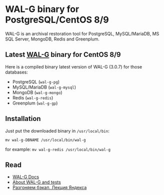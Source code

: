# WAL-G binary for PostgreSQL/CentOS 8/9
WAL-G is an archival restoration tool for PostgreSQL, MySQL/MariaDB, MS SQL Server, MongoDB, Redis and Greenplum.

## Latest [WAL-G](https://github.com/wal-g/wal-g) binary for CentOS 8/9

Here is a compiled binary latest version of WAL-G (3.0.7) for those databases:

* PostgreSQL (`wal-g-pg`)
* MySQL/MariaDB (`wal-g-mysql`)
* MongoDB (`wal-g-mongo`)
* Redis (`wal-g-redis`)
* Greenplum (`wal-g-gp`)

## Installation
Just put the downloaded binary in `/usr/local/bin`:

````mv wal-g-DBNAME /usr/local/bin/wal-g````

for example: ````mv wal-g-redis /usr/local/bin/wal-g````

## Read
- [WAL-G Docs](https://github.com/wal-g/wal-g/tree/master/docs)
- [About WAL-G and tests](https://medium.com/@philyuchkoff/wal-g-953490c74b98)
- [Разгоняем бэкап. Лекция Яндекса](https://habr.com/ru/company/yandex/blog/415817/)
